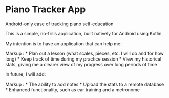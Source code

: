 # Piano Tracker App
Android-only ease of tracking piano self-education

This is a simple, no-frills application, built natively for Android using Kotlin.

My intention is to have an application that can help me:
 
Markup : * Plan out a lesson (what scales, pieces, etc. I will do and for how long)
         * Keep track of time during my practice session
         * View my historical stats, giving me a clearer view of my progress over long periods of time
  
In future, I will add:

Markup : * The ability to add notes
         * Upload the stats to a remote database
         * Enhanced functionality, such as ear training and a metronome
